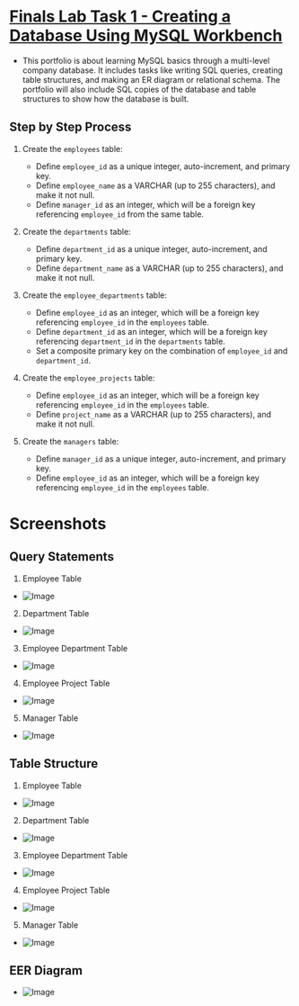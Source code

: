 # [Finals Lab Task 1 - Creating a Database Using MySQL Workbench](https://github.com/user-attachments/files/19641635/Finals.Lab.Task.1.-.Ordona.docx)
- This portfolio is about learning MySQL basics through a multi-level company database. It includes tasks like writing SQL queries, creating table structures, and making an ER diagram or relational schema. The portfolio will also include SQL copies of the database and table structures to show how the database is built.

## Step by Step Process
1. Create the `employees` table:
   - Define `employee_id` as a unique integer, auto-increment, and primary key.
   - Define `employee_name` as a VARCHAR (up to 255 characters), and make it not null.
   - Define `manager_id` as an integer, which will be a foreign key referencing `employee_id` from the same table.

2. Create the `departments` table:
   - Define `department_id` as a unique integer, auto-increment, and primary key.
   - Define `department_name` as a VARCHAR (up to 255 characters), and make it not null.

3. Create the `employee_departments` table:
   - Define `employee_id` as an integer, which will be a foreign key referencing `employee_id` in the `employees` table.
   - Define `department_id` as an integer, which will be a foreign key referencing `department_id` in the `departments` table.
   - Set a composite primary key on the combination of `employee_id` and `department_id`.

4. Create the `employee_projects` table:
   - Define `employee_id` as an integer, which will be a foreign key referencing `employee_id` in the `employees` table.
   - Define `project_name` as a VARCHAR (up to 255 characters), and make it not null.

5. Create the `managers` table:
   - Define `manager_id` as a unique integer, auto-increment, and primary key.
   - Define `employee_id` as an integer, which will be a foreign key referencing `employee_id` in the `employees` table.

# Screenshots
## Query Statements
1. Employee Table
- ![Image](https://github.com/user-attachments/assets/6805108f-438c-457c-abb1-db088cf883df)
   
2. Department Table
- ![Image](https://github.com/user-attachments/assets/d76b2ad5-4f3d-40d3-87ba-93aa575bc88f)
   
3. Employee Department Table
- ![Image](https://github.com/user-attachments/assets/b353e0ee-c8a1-4324-86c9-31a233faf3a5)
  
4. Employee Project Table
- ![Image](https://github.com/user-attachments/assets/8d2163c5-05fc-47a0-9233-97a3420a9ebe)
   
5. Manager Table
- ![Image](https://github.com/user-attachments/assets/c152af94-8a34-41cb-84ac-1ee147fe1e5d)

## Table Structure
1. Employee Table
- ![Image](https://github.com/user-attachments/assets/e88aae18-3d76-456b-bca0-fa8b728cacfc)
   
2. Department Table
- ![Image](https://github.com/user-attachments/assets/c6a25c86-08e3-4727-9720-72acce8457d4)
   
3. Employee Department Table
- ![Image](https://github.com/user-attachments/assets/6839d85f-620a-4210-95e4-d0194e239f3c)
   
4. Employee Project Table
- ![Image](https://github.com/user-attachments/assets/e9ea098d-6978-4239-9267-2caad0d44bdf)
   
5. Manager Table
- ![Image](https://github.com/user-attachments/assets/b5ae7286-4434-41f5-928f-40bfe2635038)

## EER Diagram 
- ![Image](https://github.com/user-attachments/assets/aa184cf9-bcb3-406a-9185-419e669dc0b7)
